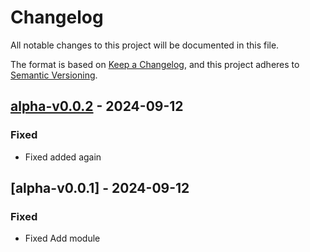 # Changelog

All notable changes to this project will be documented in this file.

The format is based on [Keep a Changelog](https://keepachangelog.com/en/1.0.0/),
and this project adheres to [Semantic Versioning](https://semver.org/spec/v2.0.0.html).

## [alpha-v0.0.2] - 2024-09-12

### Fixed

- Fixed added again

## [alpha-v0.0.1] - 2024-09-12

### Fixed

- Fixed Add module

[alpha-v0.0.2]: https://github.com///compare/alpha-v0.0.1..alpha-v0.0.2

<!-- generated by git-cliff -->
